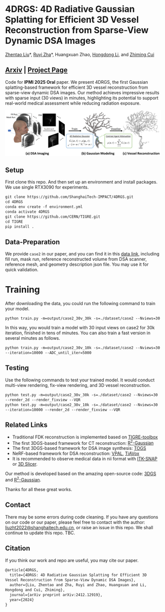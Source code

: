 # 4DRGS: 4D Radiative Gaussian Splatting for Efficient 3D Vessel Reconstruction from Sparse-View Dynamic DSA Images
[Zhentao Liu](https://zhentao-liu.github.io/)\*, [Ruyi Zha](https://ruyi-zha.github.io/)\*, Huangxuan Zhao, [Hongdong Li](https://users.cecs.anu.edu.au/~hongdong/), and [Zhiming Cui](https://shanghaitech-impact.github.io/)

## [Arxiv](https://arxiv.org/abs/2412.12919) | [Project Page](https://shanghaitech-impact.github.io/4DRGS/)

Code for **IPMI 2025 Oral** paper.
We present 4DRGS, the first Gaussian splatting-based framework for efficient 3D vessel reconstruction from sparse-view dynamic DSA images. Our method achieves impressive results with sparse input (30 views) in minutes, highlighting its potential to support real-world medical assessment while reducing radiation exposure.

![](./assest/overview.png)

## Setup
First clone this repo. And then set up an environment and install packages. We use single RTX3090 for experiments.

    git clone https://github.com/ShanghaiTech-IMPACT/4DRGS.git
    cd 4DRGS
    conda env create -f environment.yml
    conda activate 4DRGS
    git clone https://github.com/CERN/TIGRE.git
    cd TIGRE
    pip install .
    
## Data-Preparation
We provide `case2` in our paper, and you can find it in this [data link](https://drive.google.com/drive/folders/1vNnNfgAFzntEOZIhjm3PRMGh-1Vf2GeR?usp=sharing), including fill run, mask run, reference reconstructed volume from DSA scanner, reference mesh, and geometry description json file.
You may use it for quick validation.

# Training
After downloading the data, you could run the following command to train your model.

    python train.py -m=output/case2_30v_30k -s=./dataset/case2 --Nviews=30

In this way, you would train a model with 30 input views on case2 for 30k iteration, finished in tens of minutes. You can also train a fast version in several minutes as follows.

    python train.py -m=output/case2_30v_10k -s=./dataset/case2 --Nviews=30 --iteration=10000 --ADC_until_iter=5000

## Testing
Use the following commands to test your trained model. It would conduct multi-view rendering, fix-view rendering, and 3D vessel reconstruction.

    python test.py -m=output/case2_30v_30k -s=./dataset/case2 --Nviews=30 --render_2d --render_fixview --VQR
    python test.py -m=output/case2_30v_10k -s=./dataset/case2 --Nviews=30 --iteration=10000 --render_2d --render_fixview --VQR

## Related Links
- Traditional FDK reconstruction is implemented based on [TIGRE-toolbox](https://github.com/CERN/TIGRE)
- The first 3DGS-based framework for CT reconstruction: [R<sup>2</sup>-Gaussian](https://github.com/Ruyi-Zha/r2_gaussian)
- The first 3DGS-based framework for DSA image synthesis: [TOGS](https://github.com/hustvl/TOGS)
- NeRF-based framework for DSA reconstruction: [VPAL](https://arxiv.org/abs/2405.10705), [TiAVox](https://arxiv.org/abs/2309.02318)
- It is recommended to observe medical data in nii format with [ITK-SNAP](http://www.itksnap.org/pmwiki/pmwiki.php/) or [3D Slicer](https://www.slicer.org/).

Our method is developed based on the amazing open-source code: [3DGS](https://github.com/graphdeco-inria/gaussian-splatting) and [R<sup>2</sup>-Gaussian](https://github.com/Ruyi-Zha/r2_gaussian).

Thanks for all these great works.

## Contact
There may be some errors during code cleaning. If you have any questions on our code or our paper, please feel free to contact with the author: liuzht2022@shanghaitech.edu.cn, or raise an issue in this repo. We shall continue to update this repo. TBC.

## Citation
If you think our work and repo are useful, you may cite our paper.

    @article{4DRGS,
      title={4DRGS: 4D Radiative Gaussian Splatting for Efficient 3D Vessel Reconstruction from Sparse-View Dynamic DSA Images},
      author={Liu, Zhentao and Zha, Ruyi and Zhao, Huangxuan and Li, Hongdong and Cui, Zhiming},
      journal={arXiv preprint arXiv:2412.12919},
      year={2024}
    }
